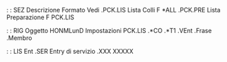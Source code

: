  :  : SEZ          Descrizione                   Formato        Vedi
.PCK.LIS   Lista Colli                       F              \*ALL
.PCK.PRE   Lista Preparazione                F              PCK.LIS

 :  : RIG                                   Oggetto             HONMLunD Impostazioni
PCK.LIS
.\*CO
.\*T1                                    .VEnt
.Frase
.Membro

 :  : LIS
Ent
.SER            Entry di servizio
.XXX            XXXXX
